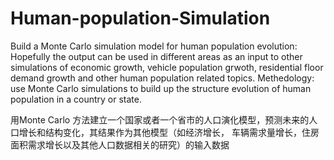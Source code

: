 # Human-population-Simulation
Build a Monte Carlo simulation model for human population evolution:
Hopefully the output can be used in different areas as an input to other simulations of economic growth, 
vehicle population grwoth, residential floor demand growth and other human population related topics.
Methedology: use Monte Carlo simulations to build up the structure evolution of human population in 
a country or state.

用Monte Carlo 方法建立一个国家或者一个省市的人口演化模型，预测未来的人口增长和结构变化，其结果作为其他模型（如经济增长，
车辆需求量增长，住房面积需求增长以及其他人口数据相关的研究）的输入数据
